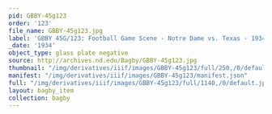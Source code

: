 ```yaml
---
pid: GBBY-45g123
order: '123'
file_name: GBBY-45g123.jpg
label: 'GBBY 45G/123: Football Game Scene - Notre Dame vs. Texas - 1934'
_date: '1934'
object_type: glass plate negative
source: http://archives.nd.edu/Bagby/GBBY-45g123.jpg
thumbnail: "/img/derivatives/iiif/images/GBBY-45g123/full/250,/0/default.jpg"
manifest: "/img/derivatives/iiif/images/GBBY-45g123/manifest.json"
full: "/img/derivatives/iiif/images/GBBY-45g123/full/1140,/0/default.jpg"
layout: bagby_item
collection: bagby
---
```


